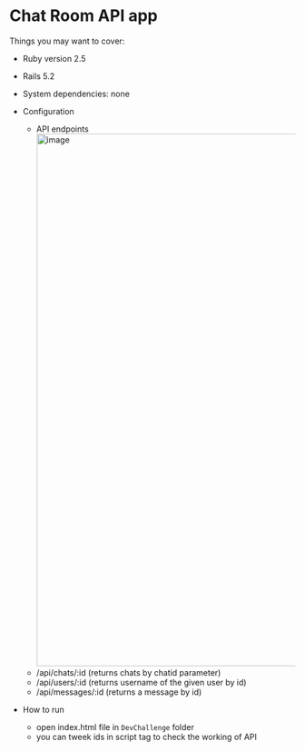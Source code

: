 # Chat Room API app

Things you may want to cover:

* Ruby version 2.5
* Rails 5.2

* System dependencies: none

* Configuration
  - API endpoints
    <img width="938" alt="image" src="https://github.com/umeWaheed/ChatRoom/assets/22251762/a2d5498f-ec0f-4f38-8466-edc8f0f0b725">
  - /api/chats/:id (returns chats by chatid parameter)
  - /api/users/:id (returns username of the given user by id)
  - /api/messages/:id (returns a message by id)


* How to run
  - open index.html file in `DevChallenge` folder
  - you can tweek ids in script tag to check the working of API
